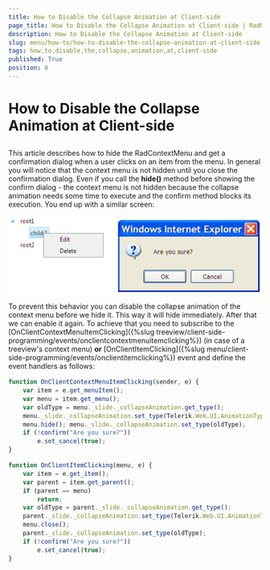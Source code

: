 ```yaml
---
title: How to Disable the Collapse Animation at Client-side
page_title: How to Disable the Collapse Animation at Client-side | RadMenu for ASP.NET AJAX Documentation
description: How to Disable the Collapse Animation at Client-side
slug: menu/how-to/how-to-disable-the-collapse-animation-at-client-side
tags: how,to,disable,the,collapse,animation,at,client-side
published: True
position: 8
---
```


# How to Disable the Collapse Animation at Client-side


## 

This article describes how to hide the RadContextMenu and get a confirmation dialog when a user clicks on an item from the menu. In general you will notice that the context menu is not hidden until you close the confirmation dialog. Even if you call the **hide()** method before showing the confirm dialog - the context menu is not hidden because the collapse animation needs some time to execute and the confirm method blocks its execution. You end up with a similar screen:

![Hide RadContextMenu](images/menu_treecontext.png)


To prevent this behavior you can disable the collapse animation of the context menu before we hide it. This way it will hide immediately. After that we can enable it again. To achieve that you need to subscribe to the [OnClientContextMenuItemClicking]({%slug treeview/client-side-programming/events/onclientcontextmenuitemclicking%}) (in case of a treeview's context menu) **or** [OnClientItemClicking]({%slug menu/client-side-programming/events/onclientitemclicking%}) event and define the event handlers as follows:

````JavaScript
function OnClientContextMenuItemClicking(sender, e) {
    var item = e.get_menuItem();
    var menu = item.get_menu();
    var oldType = menu._slide._collapseAnimation.get_type();
    menu._slide._collapseAnimation.set_type(Telerik.Web.UI.AnimationType.None);
    menu.hide(); menu._slide._collapseAnimation.set_type(oldType);
    if (!confirm("Are you sure?"))
        e.set_cancel(true);
} 	
````

````JavaScript
function OnClientItemClicking(menu, e) {
    var item = e.get_item();
    var parent = item.get_parent();
    if (parent == menu) 
        return;
    var oldType = parent._slide._collapseAnimation.get_type();
    parent._slide._collapseAnimation.set_type(Telerik.Web.UI.AnimationType.None);
    menu.close();
    parent._slide._collapseAnimation.set_type(oldType);
    if (!confirm("Are you sure?"))
        e.set_cancel(true);
}		
````



